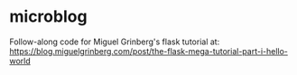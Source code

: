 # microblog

Follow-along code for Miguel Grinberg's flask tutorial at: https://blog.miguelgrinberg.com/post/the-flask-mega-tutorial-part-i-hello-world

